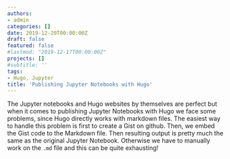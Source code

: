 ```yaml
---
authors:
- admin
categories: []
date: 2019-12-20T00:00:00Z
draft: false
featured: false
#lastmod: "2019-12-17T00:00:00Z"
projects: []
#subtitle: ''
tags:
- Hugo, Jupyter
title: 'Publishing Jupyter Notebooks with Hugo'
---
```


The Jupyter notebooks and Hugo websites by themselves are perfect but when it comes to publishing Jupyter Notebooks with Hugo we face some problems, since Hugo directly works with markdown files. The easiest way to handle this problem is first to create a Gist on github. Then, we embed the Gist code to the Markdown file. Then resulting output is pretty much the same as the original Jupyter Notebook. Otherwise we have to manually work on the `.md` file and this can be quite exhausting! 


<script src="https://gist.github.com/muhsinciftci/beac12e51a4f7e9a5dc8ac1f730353b5.js">style="border:none;"</script>




